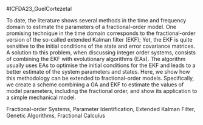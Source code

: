 #ICFDA23_GuelCortezetal

 To date, the literature shows several methods in the time and frequency domain to estimate the parameters of a fractional-order model. One promising technique in the time domain corresponds to the fractional-order version of the so-called extended Kalman filter (EKF); Yet, the EKF is quite sensitive to the initial conditions of the state and error covariance matrices. A solution to this problem, when discussing integer order systems, consists of combining the EKF with evolutionary algorithms (EAs). The algorithm usually uses EAs to optimise the initial conditions for the EKF and leads to a better estimate of the system parameters and states. Here, we show how this methodology can be extended to fractional-order models. Specifically, we create a scheme combining a GA and EKF to estimate the values of model parameters, including the fractional order, and show its application to a simple mechanical model.
 
Fractional-order Systems, Parameter Identification, Extended Kalman Filter, Genetic Algorithms, Fractional Calculus 
 
